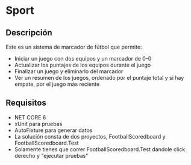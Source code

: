 # Sport

## Descripción

Este es un sistema de marcador de fútbol que permite:
- Iniciar un juego con dos equipos y un marcador de 0-0
- Actualizar los puntajes de los equipos durante el juego
- Finalizar un juego y eliminarlo del marcador
- Ver un resumen de los juegos, ordenado por el puntaje total y si hay empate, por el juego más reciente

## Requisitos

- NET CORE 6
- xUnit para pruebas
- AutoFixture para generar datos
- La solución consta de dos proyectos, FootballScoredboard y FootballScoredboard.Test
- Solamente tienes que correr FootballScoredboard.Test dandole click derecho y "ejecutar pruebas"
